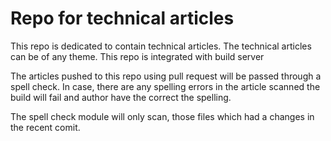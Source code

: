 # Repo for technical articles
This repo is dedicated to contain technical articles. The technical articles can be of any theme. This repo is integrated with build server

The articles pushed to this repo using pull request will be passed through a spell check. In case, there are any spelling errors in the article scanned the build will fail and author have the correct the spelling.

The spell check module will only scan, those files which had a changes in the recent comit.
